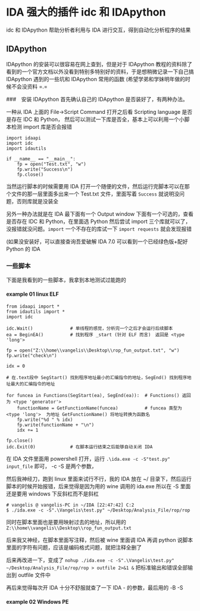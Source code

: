 # IDA 强大的插件 idc 和 IDApython 

idc 和 IDApython 帮助分析者利用与 IDA 进行交互，得到自动化分析程序的结果

## IDApython
IDApython 的安装可以很容易在网上查到，但是对于 IDApython 教程的资料除了看到的一个官方文档以外没看到特别多特别好的资料，于是想稍微记录一下自己搞 IDApython 遇到的一些坑和 IDApython 常用的函数 (希望学弟和学妹明年做的时候不会没资料 =.=

###　安装 IDApython
首先确认自己的 IDApython 是否装好了，有两种办法。

一种从 IDA 上面的 File->Script Command 打开之后看 Scripting language 是否是存在 IDC 和 Python， 然后可以测试一下库是否全，基本上可以利用一个小脚本检测 import 库是否会报错

```
import idaapi
import idc
import idautils

if __name__ == "__main__":
	fp = open("Test.txt", "w")
	fp.write("Success\n")
	fp.close()
```

当然运行脚本的时候需要用 IDA 打开一个随便的文件，然后运行完脚本可以在那个文件的那一层里面多出来一个 Test.txt 文件，里面写着 `Success` 就说明没问题，否则库就是没装全

另外一种办法就是在 IDA 最下面有一个 Output window 下面有一个可选的，查看是否存在 IDC 和 Python，在里面选 Python 然后尝试 import 三个库就可以了，没报错就没问题。`import` 一个不存在的库试一下 `import requests` 就会发现报错

(如果没安装好，可以直接查询吾爱破解 IDA 7.0 可以看到一个已经绿色版+配好 Python 的 IDA

### 一些脚本
下面是我看到的一些脚本，我拿到本地测试过能跑的

#### example 01 linux ELF

```
from idaapi import *
from idautils import *
import idc

idc.Wait()              # 单线程的感觉，分析完一个之后才会运行后续脚本
ea = BeginEA()          # 找到程序 _start (针对 ELF 而言)　返回是 <type 'long'>

fp = open("Z:\\home\\vangelis\\Desktop\\rop_fun_output.txt", "w")
fp.write("check\n")

idx = 0

# 在.text段中 SegStart() 找到程序地址最小的汇编指令的地址，SegEnd() 找到程序地址最大的汇编指令的地址

for funcea in Functions(SegStart(ea), SegEnd(ea)):  # Functions() 返回为 <type 'generator'>
    functionName = GetFunctionName(funcea)          # funcea 类型为　<type 'long'>  为地址 GetFunctionName() 将地址转换为函数名
    fp.write("%d " % idx)
    fp.write(functionName + "\n")
    idx += 1

fp.close()
idc.Exit(0)             # 在脚本运行结束之后能够自动关闭 IDA
```

在 IDA 文件里面用 powershell 打开，运行 `.\ida.exe -c -S"test.py" input_file` 即可， -c -S 是两个参数，

然后我神经刀，跑到 linux 里面来试行不行，我的 IDA 放在 ~/ 目录下，然后运行脚本的时候开始报错，后来觉得是因为用的 wine 调用的 ida.exe 所以在 -S 里面还是要用 windows 下反斜杠而不是斜杠 
```
# vangelis @ vangelis-PC in ~/IDA [22:47:42] C:2
$ ./ida.exe -c -S".\Vangelis\test.py" ~/Desktop/Analysis_File/rop/rop
```
同时在脚本里面也是要用映射过去的地址，所以用的 `Z:\\home\\vangelis\\Desktop\\rop_fun_output.txt` 

后来我又神经，在脚本里面写注释，然后被 wine 里面调 IDA 再调 python 说脚本里面的字符有问题，应该是编码格式问题，就把注释全删了

后来再改进一下，变成了 `nohup ./ida.exe -c -S".\Vangelis\test.py" ~/Desktop/Analysis_File/rop/rop > outfile 2>&1 &` 把标准输出和错误全部输出到 outfile 文件中

再后来觉得每次开 IDA 十分不舒服就查了一下 IDA - 的参数，最后用的 -B -S 

#### example 02 Windows PE

